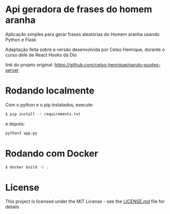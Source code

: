 Api geradora de frases do homem aranha
====================
Aplicação simples para gerar frases aleatórias do Homem aranha usando Python e Flask

Adaptação feita sobre a versão desenvolvida por Celso Henrique, durante o curso dele de React Hooks da Dio

link do projeto original: https://github.com/celso-henrique/naruto-quotes-server

# Rodando localmente
Com o python e o pip instalados, execute:
```sh
$ pip install -r requirements.txt
```

e depois:
```sh
python3 app.py

```

# Rodando com Docker
```sh
$ docker build -t .
```

# License
This project is licensed under the MIT License - see the [LICENSE.md](LICENSE.md) file for details

